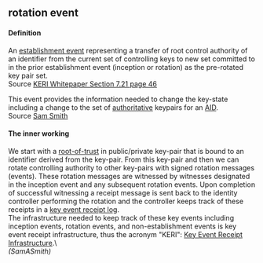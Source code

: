 ## rotation event

<h4>Definition</h4><p>An <a href="establishment-event">establishment event</a> representing a transfer of root control authority of an identifier from the current set of controlling keys to new set committed to in the prior establishment event (inception or rotation) as the pre-rotated key pair set.<br>Source <a href="https://github.com/SmithSamuelM/Papers/blob/master/whitepapers/KERI_WP_2.x.web.pdf">KERI Whitepaper Section 7.21 page 46</a></p><p>This event provides the information needed to change the key-state including a change to the set of <a href="authoritative">authoritative</a> keypairs for an <a href="autonomic-identifier">AID</a>.<br>Source <a href="https://github.com/WebOfTrust/ietf-keri/blob/main/draft-ssmith-keri.md#basic-terminology">Sam Smith</a></p><h4>The inner working</h4><p>We start with a <a href="root-of-trust">root-of-trust</a> in public/private key-pair that is bound to an identifier derived from the key-pair. From this key-pair and then we can rotate controlling authority to other key-pairs with signed rotation messages (events). These rotation messages are witnessed by witnesses designated in the inception event and any subsequent rotation events. Upon completion of successful witnessing a receipt message is sent back to the identity controller performing the rotation and the controller keeps track of these receipts in a <a href="key-event-receipt-log">key event receipt log</a>.<br>The infrastructure needed to keep track of these key events including inception events, rotation events, and non-establishment events is key event receipt infrastructure, thus the acronym &quot;KERI&quot;: <a href="key-event-receipt-infrastructure">Key Event Receipt Infrastructure</a>.\<br><em>(SamASmith)</em></p>

